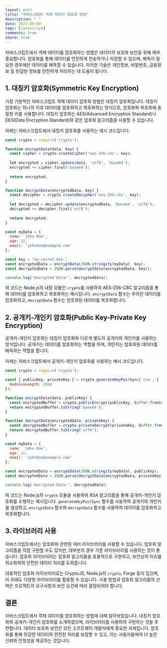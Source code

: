 ```yaml
---
layout: post
title: "자바스크립트 객체 데이터 암호화 방법"
description: " "
date: 2023-09-09
tags: [javascript]
comments: true
share: true
---
```


자바스크립트에서 객체 데이터를 암호화하는 방법은 데이터의 보호와 보안을 위해 매우 중요합니다. 암호화를 통해 데이터를 안전하게 전송하거나 저장할 수 있으며, 해독이 필요한 경우에만 데이터를 해독할 수 있습니다. 이러한 기술은 개인정보, 비밀번호, 금융정보 등 민감한 정보를 안전하게 처리하는 데 도움이 됩니다.

## 1. 대칭키 암호화(Symmetric Key Encryption)

가장 기본적인 자바스크립트 객체 데이터 암호화 방법은 대칭키 암호화입니다. 대칭키 암호화는 하나의 키로 데이터를 암호화하고 복호화하는 방식으로, 암호화와 복호화에 동일한 키를 사용합니다. 대칭키 암호화는 AES(Advanced Encryption Standard)나 DES(Data Encryption Standard)와 같은 암호화 알고리즘을 사용할 수 있습니다.

아래는 자바스크립트에서 대칭키 암호화를 사용하는 예시 코드입니다.

```javascript
const crypto = require('crypto');

function encryptData(data, key) {
  const cipher = crypto.createCipher('aes-256-cbc', key);
  
  let encrypted = cipher.update(data, 'utf8', 'base64');
  encrypted += cipher.final('base64');
  
  return encrypted;
}

function decryptData(encryptedData, key) {
  const decipher = crypto.createDecipher('aes-256-cbc', key);
  
  let decrypted = decipher.update(encryptedData, 'base64', 'utf8');
  decrypted += decipher.final('utf8');
  
  return decrypted;
}

const myData = {
  name: 'John Doe',
  age: 32,
  email: 'johndoe@example.com'
};

const key = 'my-secret-key';
const encryptedData = encryptData(JSON.stringify(myData), key);
const decryptedData = JSON.parse(decryptData(encryptedData, key));

console.log('Decrypted Data:', decryptedData);
```

위 코드는 Node.js의 내장 모듈인 `crypto`를 사용하여 AES-256-CBC 알고리즘을 통해 데이터를 암호화하고 복호화하는 예시입니다. `encryptData` 함수는 주어진 데이터를 암호화하고, `decryptData` 함수는 암호화된 데이터를 복호화합니다.

## 2. 공개키-개인키 암호화(Public Key-Private Key Encryption)

공개키-개인키 암호화는 대칭키 암호화와 다르게 별도의 공개키와 개인키를 사용하는 방식입니다. 공개키는 데이터를 암호화하는 역할을 하며, 개인키는 암호화된 데이터를 해독하는 역할을 합니다.

아래는 자바스크립트에서 공개키-개인키 암호화를 사용하는 예시 코드입니다.

```javascript
const crypto = require('crypto');

const { publicKey, privateKey } = crypto.generateKeyPairSync('rsa', {
  modulusLength: 2048
});

function encryptData(data, publicKey) {
  const encryptedBuffer = crypto.publicEncrypt(publicKey, Buffer.from(data, 'utf8'));
  return encryptedBuffer.toString('base64');
}

function decryptData(encryptedData, privateKey) {
  const decryptedBuffer = crypto.privateDecrypt(privateKey, Buffer.from(encryptedData, 'base64'));
  return decryptedBuffer.toString('utf8');
}

const myData = {
  name: 'John Doe',
  age: 32,
  email: 'johndoe@example.com'
};

const encryptedData = encryptData(JSON.stringify(myData), publicKey);
const decryptedData = JSON.parse(decryptData(encryptedData, privateKey));

console.log('Decrypted Data:', decryptedData);
```

위 코드는 Node.js의 `crypto` 모듈을 사용하여 RSA 알고리즘을 통해 공개키-개인키 암호화를 수행하는 예시입니다. `generateKeyPairSync` 함수를 사용하여 공개키와 개인키를 생성하고, `encryptData` 함수와 `decryptData` 함수를 사용하여 데이터를 암호화하고 복호화합니다.

## 3. 라이브러리 사용

자바스크립트에서는 암호화와 관련된 여러 라이브러리를 사용할 수 있습니다. 암호화 알고리즘을 직접 구현할 수도 있지만, 대부분의 경우 기존 라이브러리를 사용하는 것이 좋습니다. 암호화 라이브러리는 암호화 알고리즘을 효율적으로 구현하고, 보안상의 이슈를 최소화하여 안전한 데이터 처리를 도와줍니다.

대표적인 암호화 라이브러리로는 CryptoJS, Node.js의 `crypto`, Forge 등이 있으며, 이 외에도 다양한 라이브러리를 활용할 수 있습니다. 사용 방법과 암호화 알고리즘의 선택은 프로젝트의 요구사항과 보안 요건에 따라 결정되어야 합니다.

## 결론

자바스크립트에서 객체 데이터를 암호화하는 방법에 대해 알아보았습니다. 대칭키 암호화와 공개키-개인키 암호화를 소개하였으며, 라이브러리를 사용하여 구현하는 것을 추천합니다. 데이터 보호와 보안은 모든 소프트웨어 개발자에게 중요한 과제입니다. 암호화를 통해 민감한 데이터의 안전한 처리를 보장할 수 있고, 이는 사용자들에게 더 높은 신뢰와 안정성을 제공하는 것입니다.